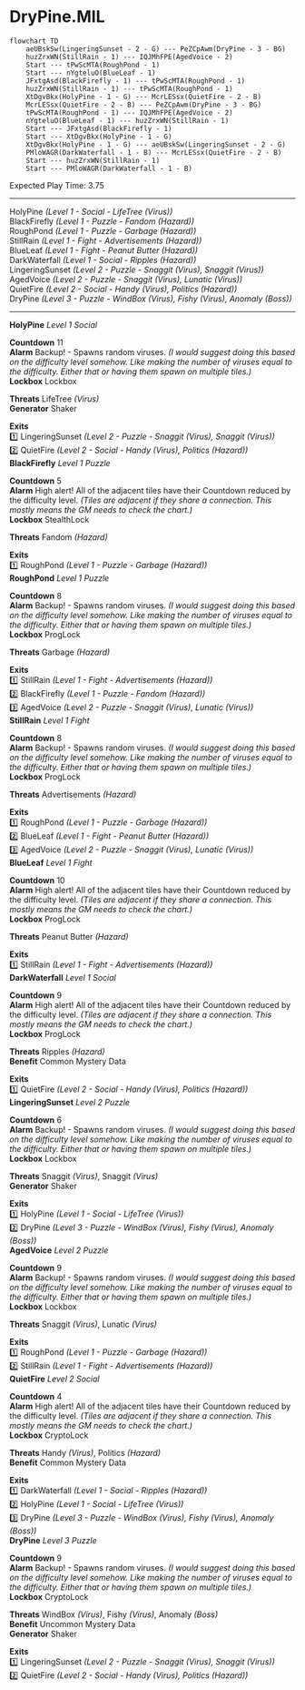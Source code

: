 # DryPine.MIL  
  
```mermaid  
flowchart TD  
	aeUBskSw(LingeringSunset - 2 - G) --- PeZCpAwm(DryPine - 3 - BG)  
	huzZrxWN(StillRain - 1) --- IQJMhFPE(AgedVoice - 2)  
	Start --- tPwScMTA(RoughPond - 1)  
	Start --- nYgteluO(BlueLeaf - 1)  
	JFxtgAsd(BlackFirefly - 1) --- tPwScMTA(RoughPond - 1)  
	huzZrxWN(StillRain - 1) --- tPwScMTA(RoughPond - 1)  
	XtDgvBkx(HolyPine - 1 - G) --- McrLESsx(QuietFire - 2 - B)  
	McrLESsx(QuietFire - 2 - B) --- PeZCpAwm(DryPine - 3 - BG)  
	tPwScMTA(RoughPond - 1) --- IQJMhFPE(AgedVoice - 2)  
	nYgteluO(BlueLeaf - 1) --- huzZrxWN(StillRain - 1)  
	Start --- JFxtgAsd(BlackFirefly - 1)  
	Start --- XtDgvBkx(HolyPine - 1 - G)  
	XtDgvBkx(HolyPine - 1 - G) --- aeUBskSw(LingeringSunset - 2 - G)  
	PMloWAGR(DarkWaterfall - 1 - B) --- McrLESsx(QuietFire - 2 - B)  
	Start --- huzZrxWN(StillRain - 1)  
	Start --- PMloWAGR(DarkWaterfall - 1 - B)  
```  
  
Expected Play Time: 3.75  
  
---  
  
HolyPine *(Level 1 - Social - LifeTree *(Virus)*)*  
BlackFirefly *(Level 1 - Puzzle - Fandom *(Hazard)*)*  
RoughPond *(Level 1 - Puzzle - Garbage *(Hazard)*)*  
StillRain *(Level 1 - Fight - Advertisements *(Hazard)*)*  
BlueLeaf *(Level 1 - Fight - Peanut Butter *(Hazard)*)*  
DarkWaterfall *(Level 1 - Social - Ripples *(Hazard)*)*  
LingeringSunset *(Level 2 - Puzzle - Snaggit *(Virus)*, Snaggit *(Virus)*)*  
AgedVoice *(Level 2 - Puzzle - Snaggit *(Virus)*, Lunatic *(Virus)*)*  
QuietFire *(Level 2 - Social - Handy *(Virus)*, Politics *(Hazard)*)*  
DryPine *(Level 3 - Puzzle - WindBox *(Virus)*, Fishy *(Virus)*, Anomaly *(Boss)*)*  
  
---  
  
**HolyPine** *Level 1 Social*  
  
**Countdown** 11  
**Alarm** Backup! - Spawns random viruses. *(I would suggest doing this based on the difficulty level somehow. Like making the number of viruses equal to the difficulty. Either that or having them spawn on multiple tiles.)*  
**Lockbox** Lockbox  
  
**Threats** LifeTree *(Virus)*  
**Generator** Shaker  
  
**Exits**  
:one: LingeringSunset *(Level 2 - Puzzle - Snaggit *(Virus)*, Snaggit *(Virus)*)*  
:two: QuietFire *(Level 2 - Social - Handy *(Virus)*, Politics *(Hazard)*)*  
**BlackFirefly** *Level 1 Puzzle*  
  
**Countdown** 5  
**Alarm** High alert! All of the adjacent tiles have their Countdown reduced by the difficulty level. *(Tiles are adjacent if they share a connection. This mostly means the GM needs to check the chart.)*  
**Lockbox** StealthLock  
  
**Threats** Fandom *(Hazard)*  
  
**Exits**  
:one: RoughPond *(Level 1 - Puzzle - Garbage *(Hazard)*)*  
**RoughPond** *Level 1 Puzzle*  
  
**Countdown** 8  
**Alarm** Backup! - Spawns random viruses. *(I would suggest doing this based on the difficulty level somehow. Like making the number of viruses equal to the difficulty. Either that or having them spawn on multiple tiles.)*  
**Lockbox** ProgLock  
  
**Threats** Garbage *(Hazard)*  
  
**Exits**  
:one: StillRain *(Level 1 - Fight - Advertisements *(Hazard)*)*  
:two: BlackFirefly *(Level 1 - Puzzle - Fandom *(Hazard)*)*  
:three: AgedVoice *(Level 2 - Puzzle - Snaggit *(Virus)*, Lunatic *(Virus)*)*  
**StillRain** *Level 1 Fight*  
  
**Countdown** 8  
**Alarm** Backup! - Spawns random viruses. *(I would suggest doing this based on the difficulty level somehow. Like making the number of viruses equal to the difficulty. Either that or having them spawn on multiple tiles.)*  
**Lockbox** ProgLock  
  
**Threats** Advertisements *(Hazard)*  
  
**Exits**  
:one: RoughPond *(Level 1 - Puzzle - Garbage *(Hazard)*)*  
:two: BlueLeaf *(Level 1 - Fight - Peanut Butter *(Hazard)*)*  
:three: AgedVoice *(Level 2 - Puzzle - Snaggit *(Virus)*, Lunatic *(Virus)*)*  
**BlueLeaf** *Level 1 Fight*  
  
**Countdown** 10  
**Alarm** High alert! All of the adjacent tiles have their Countdown reduced by the difficulty level. *(Tiles are adjacent if they share a connection. This mostly means the GM needs to check the chart.)*  
**Lockbox** ProgLock  
  
**Threats** Peanut Butter *(Hazard)*  
  
**Exits**  
:one: StillRain *(Level 1 - Fight - Advertisements *(Hazard)*)*  
**DarkWaterfall** *Level 1 Social*  
  
**Countdown** 9  
**Alarm** High alert! All of the adjacent tiles have their Countdown reduced by the difficulty level. *(Tiles are adjacent if they share a connection. This mostly means the GM needs to check the chart.)*  
**Lockbox** ProgLock  
  
**Threats** Ripples *(Hazard)*  
**Benefit** Common Mystery Data  
  
**Exits**  
:one: QuietFire *(Level 2 - Social - Handy *(Virus)*, Politics *(Hazard)*)*  
**LingeringSunset** *Level 2 Puzzle*  
  
**Countdown** 6  
**Alarm** Backup! - Spawns random viruses. *(I would suggest doing this based on the difficulty level somehow. Like making the number of viruses equal to the difficulty. Either that or having them spawn on multiple tiles.)*  
**Lockbox** Lockbox  
  
**Threats** Snaggit *(Virus)*, Snaggit *(Virus)*  
**Generator** Shaker  
  
**Exits**  
:one: HolyPine *(Level 1 - Social - LifeTree *(Virus)*)*  
:two: DryPine *(Level 3 - Puzzle - WindBox *(Virus)*, Fishy *(Virus)*, Anomaly *(Boss)*)*  
**AgedVoice** *Level 2 Puzzle*  
  
**Countdown** 9  
**Alarm** Backup! - Spawns random viruses. *(I would suggest doing this based on the difficulty level somehow. Like making the number of viruses equal to the difficulty. Either that or having them spawn on multiple tiles.)*  
**Lockbox** Lockbox  
  
**Threats** Snaggit *(Virus)*, Lunatic *(Virus)*  
  
**Exits**  
:one: RoughPond *(Level 1 - Puzzle - Garbage *(Hazard)*)*  
:two: StillRain *(Level 1 - Fight - Advertisements *(Hazard)*)*  
**QuietFire** *Level 2 Social*  
  
**Countdown** 4  
**Alarm** High alert! All of the adjacent tiles have their Countdown reduced by the difficulty level. *(Tiles are adjacent if they share a connection. This mostly means the GM needs to check the chart.)*  
**Lockbox** CryptoLock  
  
**Threats** Handy *(Virus)*, Politics *(Hazard)*  
**Benefit** Common Mystery Data  
  
**Exits**  
:one: DarkWaterfall *(Level 1 - Social - Ripples *(Hazard)*)*  
:two: HolyPine *(Level 1 - Social - LifeTree *(Virus)*)*  
:three: DryPine *(Level 3 - Puzzle - WindBox *(Virus)*, Fishy *(Virus)*, Anomaly *(Boss)*)*  
**DryPine** *Level 3 Puzzle*  
  
**Countdown** 9  
**Alarm** Backup! - Spawns random viruses. *(I would suggest doing this based on the difficulty level somehow. Like making the number of viruses equal to the difficulty. Either that or having them spawn on multiple tiles.)*  
**Lockbox** CryptoLock  
  
**Threats** WindBox *(Virus)*, Fishy *(Virus)*, Anomaly *(Boss)*  
**Benefit** Uncommon Mystery Data  
**Generator** Shaker  
  
**Exits**  
:one: LingeringSunset *(Level 2 - Puzzle - Snaggit *(Virus)*, Snaggit *(Virus)*)*  
:two: QuietFire *(Level 2 - Social - Handy *(Virus)*, Politics *(Hazard)*)*

